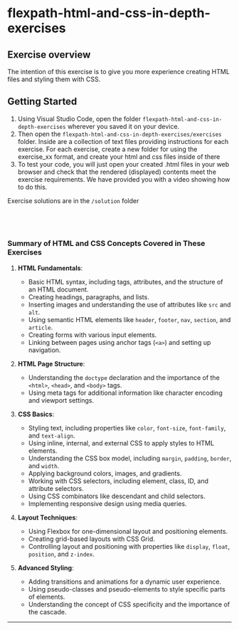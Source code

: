 
# flexpath-html-and-css-in-depth-exercises

## Exercise overview

The intention of this exercise is to give you more experience creating HTML
files and styling them with CSS.

## Getting Started


1. Using Visual Studio Code, open the folder `flexpath-html-and-css-in-depth-exercises` 
   wherever you saved it on your device. 
2. Then open the `flexpath-html-and-css-in-depth-exercises/exercises` folder. 
   Inside are a collection of text files providing instructions for each exercise. 
   For each exercise, create a new folder for using the exercise_xx format,
   and create your html and css files inside of there
3. To test your code, you will just open your created .html files in your web browser
   and check that the rendered (displayed) contents meet the exercise requirements.
   We have provided you with a video showing how to do this.


Exercise solutions are in the `/solution` folder

&nbsp;
---


### Summary of HTML and CSS Concepts Covered in These Exercises

1. **HTML Fundamentals**:
    
    - Basic HTML syntax, including tags, attributes, and the structure of an HTML document.
    - Creating headings, paragraphs, and lists.
    - Inserting images and understanding the use of attributes like `src` and `alt`.
    - Using semantic HTML elements like `header`, `footer`, `nav`, `section`, and `article`.
    - Creating forms with various input elements.
    - Linking between pages using anchor tags (`<a>`) and setting up navigation.
2. **HTML Page Structure**:
    
    - Understanding the `doctype` declaration and the importance of the `<html>`, `<head>`, and `<body>` tags.
    - Using meta tags for additional information like character encoding and viewport settings.
3. **CSS Basics**:
    
    - Styling text, including properties like `color`, `font-size`, `font-family`, and `text-align`.
    - Using inline, internal, and external CSS to apply styles to HTML elements.
    - Understanding the CSS box model, including `margin`, `padding`, `border`, and `width`.
    - Applying background colors, images, and gradients.
    - Working with CSS selectors, including element, class, ID, and attribute selectors.
    - Using CSS combinators like descendant and child selectors.
    - Implementing responsive design using media queries.
4. **Layout Techniques**:
    
    - Using Flexbox for one-dimensional layout and positioning elements.
    - Creating grid-based layouts with CSS Grid.
    - Controlling layout and positioning with properties like `display`, `float`, `position`, and `z-index`.
5. **Advanced Styling**:
    
    - Adding transitions and animations for a dynamic user experience.
    - Using pseudo-classes and pseudo-elements to style specific parts of elements.
    - Understanding the concept of CSS specificity and the importance of the cascade.

---
